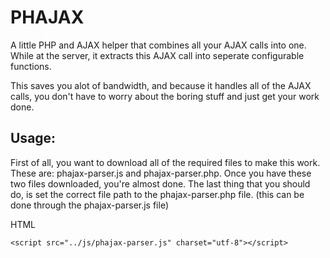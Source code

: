 # PHAJAX

A little PHP and AJAX helper that combines all your AJAX calls into one. 
While at the server, it extracts this AJAX call into seperate configurable functions.

This saves you alot of bandwidth, and because it handles all of the AJAX calls, 
you don't have to worry about the boring stuff and just get your work done.

## Usage:

First of all, you want to download all of the required files to make this work.
These are: phajax-parser.js and phajax-parser.php. Once you have these two files downloaded, you're almost done.
The last thing that you should do, is set the correct file path to the phajax-parser.php file. 
(this can be done through the phajax-parser.js file)

HTML

 `<script src="../js/phajax-parser.js" charset="utf-8"></script>`
 
 

